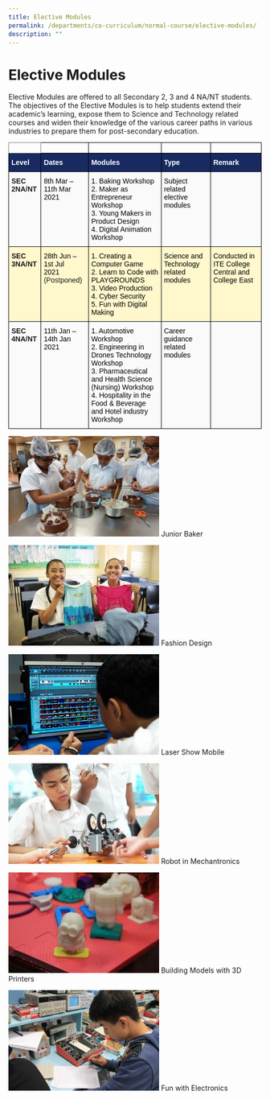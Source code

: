 ```yaml
---
title: Elective Modules
permalink: /departments/co-curriculum/normal-course/elective-modules/
description: ""
---
```


# Elective Modules
Elective Modules are offered to all Secondary 2, 3 and 4 NA/NT students. The objectives of the Elective Modules is to help students extend their academic’s learning, expose them to Science and Technology related courses and widen their knowledge of the various career paths in various industries to prepare them for post-secondary education.

<style type="text/css">
.tg  {border-collapse:collapse;border-spacing:0;}
.tg td{border-color:black;border-style:solid;border-width:1px;font-family:Arial, sans-serif;font-size:14px;
  overflow:hidden;padding:10px 5px;word-break:normal;}
.tg th{border-color:black;border-style:solid;border-width:1px;font-family:Arial, sans-serif;font-size:14px;
  font-weight:normal;overflow:hidden;padding:10px 5px;word-break:normal;}
.tg .tg-te7l{background-color:#FFF8CC;font-weight:bold;text-align:left;vertical-align:top}
.tg .tg-64wt{background-color:#192A61;color:#FFF;font-weight:bold;text-align:left;vertical-align:top}
.tg .tg-7ape{background-color:#FAFAFA;font-weight:bold;text-align:left;vertical-align:top}
.tg .tg-0pky{border-color:inherit;text-align:left;vertical-align:top}
.tg .tg-0lax{text-align:left;vertical-align:top}
.tg .tg-17nh{background-color:#FAFAFA;text-align:left;vertical-align:top}
.tg .tg-0bb7{background-color:#FAFAFA;text-align:left;vertical-align:middle}
.tg .tg-f45a{background-color:#FFF8CC;text-align:left;vertical-align:top}
.tg .tg-qvwd{background-color:#fafafa;text-align:left;vertical-align:top}
</style>
<table class="tg">
<thead>
  <tr>
    <th class="tg-0pky"></th>
    <th class="tg-0lax"></th>
    <th class="tg-0lax"></th>
    <th class="tg-0lax"></th>
    <th class="tg-0lax"></th>
  </tr>
</thead>
<tbody>
  <tr>
    <td class="tg-64wt">Level</td>
    <td class="tg-64wt">Dates</td>
    <td class="tg-64wt">Modules</td>
    <td class="tg-64wt">Type</td>
    <td class="tg-64wt">Remark</td>
  </tr>
  <tr>
    <td class="tg-7ape">SEC 2NA/NT</td>
    <td class="tg-17nh"><span style="font-weight:400;color:#000">8th Mar – 11th Mar 2021</span></td>
    <td class="tg-17nh"><span style="font-weight:400;color:#000">1. Baking Workshop</span><br><span style="font-weight:400;color:#000">2. Maker as Entrepreneur Workshop</span><br><span style="font-weight:400;color:#000">3. Young Makers in Product Design</span><br><span style="font-weight:400;color:#000">4. Digital Animation Workshop</span></td>
    <td class="tg-17nh"><span style="font-weight:400;color:#000">Subject related elective modules</span></td>
    <td class="tg-0bb7"></td>
  </tr>
  <tr>
    <td class="tg-te7l">SEC 3NA/NT</td>
    <td class="tg-f45a"><span style="font-weight:400;color:#000">28th Jun – 1st Jul</span><br><span style="font-weight:400;color:#000">2021</span><br>(Postponed)<br></td>
    <td class="tg-f45a"><span style="font-weight:400;color:#000">1. Creating a Computer Game</span><br><span style="font-weight:400;color:#000">2. Learn to Code with PLAYGROUNDS</span><br><span style="font-weight:400;color:#000">3. Video Production</span><br><span style="font-weight:400;color:#000">4. Cyber Security</span><br><span style="font-weight:400;color:#000">5. Fun with Digital Making</span></td>
    <td class="tg-f45a"><span style="font-weight:400;color:#000">Science and Technology related modules</span></td>
    <td class="tg-f45a"><span style="font-weight:400;color:#000">Conducted in ITE College Central and College East</span></td>
  </tr>
  <tr>
    <td class="tg-7ape">SEC 4NA/NT</td>
    <td class="tg-17nh"><span style="font-weight:400;color:#000">11th Jan – 14th Jan 2021</span></td>
    <td class="tg-17nh"><span style="font-weight:400;color:#000">1. Automotive Workshop</span><br><span style="font-weight:400;color:#000">2. Engineering in Drones Technology Workshop</span><br><span style="font-weight:400;color:#000">3. Pharmaceutical and Health Science (Nursing) Workshop</span><br><span style="font-weight:400;color:#000">4. Hospitality in the Food &amp; Beverage and Hotel industry Workshop</span></td>
    <td class="tg-17nh"><span style="font-weight:400;color:#000">Career guidance related modules</span></td>
    <td class="tg-qvwd">  </td>
  </tr>
</tbody>
</table>

![Junior Baker](/images/Junior%20Baker.png)
Junior Baker

![Fashion Design](/images/Fashion%20Design.png)
Fashion Design

![Laser Show Mobile](/images/Laser%20Show%20Mobile.png)
Laser Show Mobile

![Robot in Mechantronics](/images/Robot%20in%20Mechantronics.png)
Robot in Mechantronics

![Building Models with 3D Printers](/images/Building%20Models%20with%203D%20Printers.png)
Building Models with 3D Printers

![Fun with Electronics](/images/Fun%20with%20Electronics.png)
Fun with Electronics